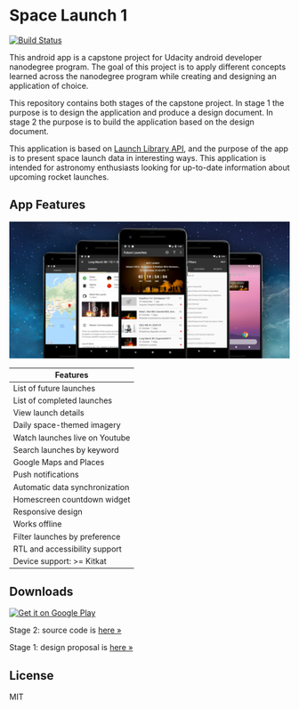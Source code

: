 # Space Launch 1

[![Build Status](https://travis-ci.com/nkrusch/SpaceLaunchOne.svg?branch=master)](https://travis-ci.com/nkrusch/SpaceLaunchOne)

This android app is a capstone project for Udacity android developer nanodegree program. The goal of this project is to apply different concepts learned across the nanodegree program while creating and designing an application of choice. 

This repository contains both stages of the capstone project. In stage 1 the purpose is to design the application and produce a design document. In stage 2 the purpose is to build the application based on the design document. 

This application is based on [Launch Library API](https://launchlibrary.net/docs/1.4/api.html), and the purpose of the app is to present space launch data in interesting ways. This application is intended for astronomy enthusiasts looking for up-to-date information about upcoming rocket launches.

## App Features

<img src="feature.png" alt="app feature" />

| Features |
| --- |
| List of future launches |
| List of completed launches |
| View launch details |
| Daily space-themed imagery |
| Watch launches live on Youtube |
| Search launches by keyword |
| Google Maps and Places |
| Push notifications |
| Automatic data synchronization |
| Homescreen countdown widget |
| Responsive design |
| Works offline |
| Filter launches by preference |
| RTL and accessibility support |
| Device support: >= Kitkat |

## Downloads

<a href='https://play.google.com/store/apps/details?id=io.github.nkrusch.spacelaunchone&utm_source=github&utm_campaign=github&pcampaignid=MKT-Other-global-all-co-prtnr-py-PartBadge-Mar2515-1'><img alt='Get it on Google Play' height="72" src='https://play.google.com/intl/en_us/badges/images/generic/en_badge_web_generic.png'/></a>

Stage 2: source code is [here &raquo;](https://github.com/nkrusch/SpaceLaunchOne/tree/master/SpaceLaunchOne)

Stage 1: design proposal is [here &raquo;](https://github.com/nkrusch/SpaceLaunchOne/tree/master/docs)

## License 

MIT
